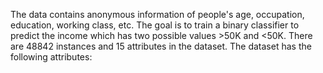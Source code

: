 The data contains anonymous information of people's age, occupation, education, working class, etc. The goal is to train a binary classifier to predict the income which has
two possible values >50K and <50K. There are 48842 instances and 15 attributes
in the dataset.
The dataset has the following attributes:
